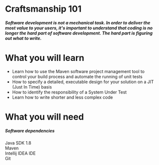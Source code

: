 Craftsmanship 101
=================
##### Software development is not a mechanical task. In order to deliver the most value to your users, it's important to understand that coding is no longer the hard part of software development. The hard part is figuring out what to write.

What you will learn
===================
* Learn how to use the Maven software project management tool to control your build process and automate the running of unit tests
* How to specify a detailed, executable design for your solution on a JIT (Just In Time) basis
* How to identify  the responsibility of a System Under Test
* Learn how to write shorter and less complex code

What you will need
==================

##### Software dependencies

Java SDK 1.8<br />
Maven<br />
Intellij IDEA IDE<br />
Git<br />
